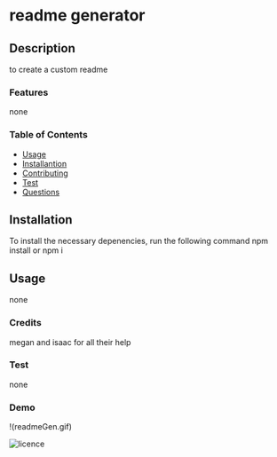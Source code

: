 # readme generator

## Description 
to create a custom readme

### Features
none

### Table of Contents
* [Usage](#Usage)
* [Installantion](#Installation)
* [Contributing](#Contributing)
* [Test](#Text)
* [Questions](#Questions)

## Installation
To install the necessary depenencies, run the following command npm install or npm i

## Usage
none

### Credits
megan and isaac for all their help

### Test
none

### Demo
!(readmeGen.gif)

![licence](https://img.shields.io/badge/License-none-blue.svg)
